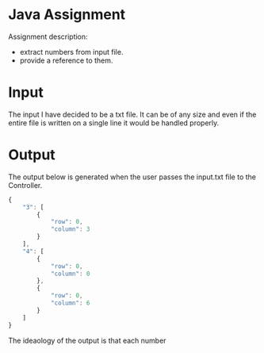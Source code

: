 # Java Assignment
Assignment description:
  - extract numbers from input file.
  - provide a reference to them.

# Input
The input I have decided to be a txt file. 
It can be of any size and even if the entire file is written on a single line it would be handled properly.

# Output
The output below is generated when the user passes the input.txt file to the Controller.
```javascript
{
    "3": [
        {
            "row": 0,
            "column": 3
        }
    ],
    "4": [
        {
            "row": 0,
            "column": 0
        },
        {
            "row": 0,
            "column": 6
        }
    ]
}
```
The ideaology of the output is that each number 
